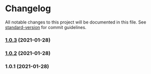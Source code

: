 # Changelog

All notable changes to this project will be documented in this file. See [standard-version](https://github.com/conventional-changelog/standard-version) for commit guidelines.

### [1.0.3](https://github.com/quintype/create-malibu-app/compare/v1.0.2...v1.0.3) (2021-01-28)

### [1.0.2](https://github.com/quintype/create-malibu-app/compare/v1.0.1...v1.0.2) (2021-01-28)

### 1.0.1 (2021-01-28)
